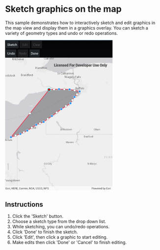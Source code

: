 # Sketch graphics on the map

This sample demonstrates how to interactively sketch and edit graphics in the map view and display them in a graphics overlay. You can sketch a variety of geometry types and undo or redo operations.

<img src="SketchOnMap.jpg" width="350"/>

## Instructions

1. Click the 'Sketch' button.
2. Choose a sketch type from the drop down list.
3. While sketching, you can undo/redo operations.
4. Click 'Done' to finish the sketch.
5. Click 'Edit', then click a graphic to start editing.
6. Make edits then click 'Done' or 'Cancel' to finish editing.

